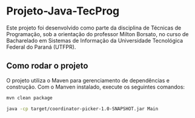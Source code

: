 # Projeto-Java-TecProg

Este projeto foi desenvolvido como parte da disciplina de Técnicas de Programação, sob a orientação do professor Milton Borsato, no curso de Bacharelado em Sistemas de Informação da Universidade Tecnológica Federal do Paraná (UTFPR).

## Como rodar o projeto

O projeto utiliza o Maven para gerenciamento de dependências e construção. Com o Manven instalado, execute os seguintes comandos:

```sh
mvn clean package
```

```sh
java -cp target/coordinator-picker-1.0-SNAPSHOT.jar Main
```